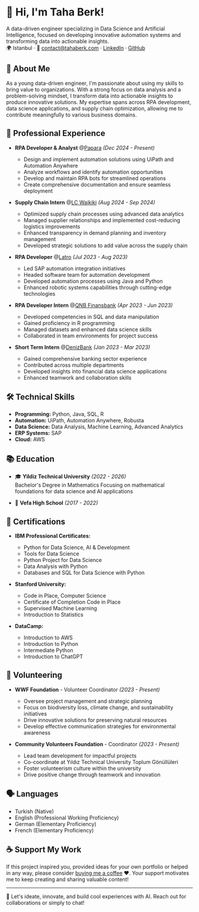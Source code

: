 # 👋 Hi, I'm Taha Berk! 

A data-driven engineer specializing in Data Science and Artificial Intelligence, focused on developing innovative automation systems and transforming data into actionable insights.  
🌍 Istanbul · 📧 contact@tahaberk.com · [LinkedIn](https://www.linkedin.com/in/tahaberkterekli) · [GitHub](https://github.com/TerekliTahaBerk)

## 🚀 About Me

As a young data-driven engineer, I'm passionate about using my skills to bring value to organizations. With a strong focus on data analysis and a problem-solving mindset, I transform data into actionable insights to produce innovative solutions. My expertise spans across RPA development, data science applications, and supply chain optimization, allowing me to contribute meaningfully to various business domains.

## 💼 Professional Experience

- **RPA Developer & Analyst** @[Papara](https://www.papara.com) _(Dec 2024 - Present)_
  - Design and implement automation solutions using UiPath and Automation Anywhere
  - Analyze workflows and identify automation opportunities
  - Develop and maintain RPA bots for streamlined operations
  - Create comprehensive documentation and ensure seamless deployment

- **Supply Chain Intern** @[LC Waikiki](https://www.lcwaikiki.com) _(Aug 2024 - Sep 2024)_
  - Optimized supply chain processes using advanced data analytics
  - Managed supplier relationships and implemented cost-reducing logistics improvements
  - Enhanced transparency in demand planning and inventory management
  - Developed strategic solutions to add value across the supply chain

- **RPA Developer** @[Latro](https://www.latro.com.tr) _(Jul 2023 - Aug 2023)_
  - Led SAP automation integration initiatives
  - Headed software team for automation development
  - Developed automation processes using Java and Python
  - Enhanced robotic systems capabilities through cutting-edge technologies

- **RPA Developer Intern** @[QNB Finansbank](https://www.qnbfinansbank.com) _(Apr 2023 - Jun 2023)_
  - Developed competencies in SQL and data manipulation
  - Gained proficiency in R programming
  - Managed datasets and enhanced data science skills
  - Collaborated in team environments for project success

- **Short Term Intern** @[DenizBank](https://www.denizbank.com) _(Jan 2023 - Mar 2023)_
  - Gained comprehensive banking sector experience
  - Contributed across multiple departments
  - Developed insights into financial data science applications
  - Enhanced teamwork and collaboration skills

## 🛠️ Technical Skills

- **Programming:** Python, Java, SQL, R
- **Automation:** UiPath, Automation Anywhere, Robusta
- **Data Science:** Data Analysis, Machine Learning, Advanced Analytics
- **ERP Systems:** SAP
- **Cloud:** AWS

## 📚 Education

- 🎓 **Yildiz Technical University** _(2022 - 2026)_  
  Bachelor's Degree in Mathematics
  Focusing on mathematical foundations for data science and AI applications

- 🏫 **Vefa High School** _(2017 - 2022)_

## 🎯 Certifications

- **IBM Professional Certificates:**
  - Python for Data Science, AI & Development
  - Tools for Data Science
  - Python Project for Data Science
  - Data Analysis with Python
  - Databases and SQL for Data Science with Python

- **Stanford University:**
  - Code in Place, Computer Science
  - Certificate of Completion Code in Place
  - Supervised Machine Learning
  - Introduction to Statistics

- **DataCamp:**
  - Introduction to AWS
  - Introduction to Python
  - Intermediate Python
  - Introduction to ChatGPT

## 🌱 Volunteering

- **WWF Foundation** - Volunteer Coordinator _(2023 - Present)_
  - Oversee project management and strategic planning
  - Focus on biodiversity loss, climate change, and sustainability initiatives
  - Drive innovative solutions for preserving natural resources
  - Develop effective communication strategies for environmental awareness

- **Community Volunteers Foundation** - Coordinator _(2023 - Present)_
  - Lead team development for impactful projects
  - Co-coordinate at Yıldız Technical University Toplum Gönüllüleri
  - Foster volunteerism culture within the university
  - Drive positive change through teamwork and innovation

## 🗣️ Languages

- Turkish (Native)
- English (Professional Working Proficiency)
- German (Elementary Proficiency)
- French (Elementary Proficiency)

## ☕️ Support My Work
If this project inspired you, provided ideas for your own portfolio or helped in any way, please consider [buying me a coffee](https://www.buymeacoffee.com/tahaberkterekli) ❤️. Your support motivates me to keep creating and sharing valuable content! 

---
🔗 Let's ideate, innovate, and build cool experiences with AI. Reach out for collaborations or simply to chat!
